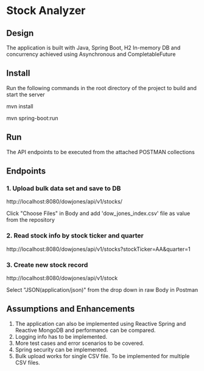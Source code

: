 # Stock Analyzer

## Design

The application is built with Java, Spring Boot, H2 In-memory DB and concurrency achieved using Asynchronous and CompletableFuture

## Install

Run the following commands in the root directory of the project to build and start the server

mvn install

mvn spring-boot:run

## Run

The API endpoints to be executed from the attached POSTMAN collections

## Endpoints

### 1. Upload bulk data set and save to DB

http://localhost:8080/dowjones/api/v1/stocks/

Click "Choose Files" in Body and add 'dow_jones_index.csv' file as value from the repository

### 2. Read stock info by stock ticker and quarter

http://localhost:8080/dowjones/api/v1/stocks?stockTicker=AA&quarter=1

### 3. Create new stock record

http://localhost:8080/dowjones/api/v1/stock

Select "JSON(application/json)" from the drop down in raw Body in Postman

## Assumptions and Enhancements

1. The application can also be implemented using Reactive Spring and Reactive MongoDB and performance can be compared.
2. Logging info has to be implemented.
3. More test cases and error scenarios to be covered.
4. Spring security can be implemented.
5. Bulk upload works for single CSV file. To be implemented for multiple CSV files.

